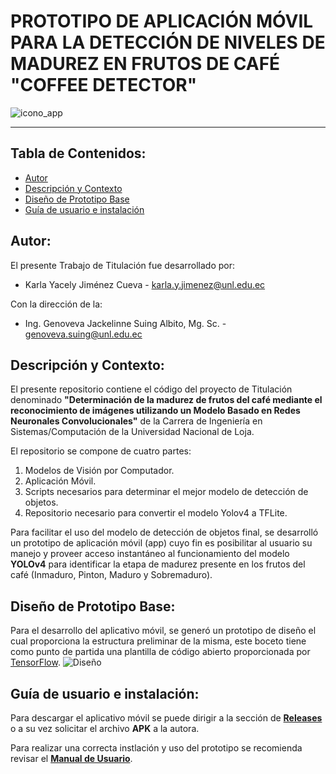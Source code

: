 # PROTOTIPO DE APLICACIÓN MÓVIL PARA LA DETECCIÓN DE NIVELES DE MADUREZ EN FRUTOS DE CAFÉ "COFFEE DETECTOR"
![icono_app](https://user-images.githubusercontent.com/58428369/220795561-6fcee84a-5e82-44fe-a67a-9e536f0174e1.png)

------------
## Tabla de Contenidos:
- [Autor](#autor)
- [Descripción y Contexto](#descripción-y-contexto)
- [Diseño de Prototipo Base](#diseño-de-prototipo-base)
- [Guía de usuario e instalación](#guía-de-usuario-e-instalación)

## Autor:
El presente Trabajo de Titulación fue desarrollado por:
- Karla Yacely Jiménez Cueva - karla.y.jimenez@unl.edu.ec

Con la dirección de la:
- Ing. Genoveva Jackelinne Suing Albito, Mg. Sc. - genoveva.suing@unl.edu.ec

## Descripción y Contexto:
El presente repositorio contiene el código del proyecto de Titulación denominado **"Determinación de la madurez de frutos del café mediante el reconocimiento de imágenes utilizando un Modelo Basado en Redes Neuronales Convolucionales"** de la Carrera de Ingeniería en Sistemas/Computación de la Universidad Nacional de Loja.

El repositorio se compone de cuatro partes: 
1. Modelos de Visión por Computador.
2. Aplicación Móvil.
3. Scripts necesarios para determinar el mejor modelo de detección de objetos.
4. Repositorio necesario para convertir el modelo Yolov4 a TFLite.

Para facilitar el uso del modelo de detección de objetos final, se desarrolló un prototipo de aplicación móvil (app) cuyo fin es posibilitar al usuario su manejo y proveer acceso instantáneo al funcionamiento del modelo **YOLOv4** para identificar la etapa de madurez presente en los frutos del café (Inmaduro, Pinton, Maduro y Sobremaduro).

## Diseño de Prototipo Base:
Para el desarrollo del aplicativo móvil, se generó un prototipo de diseño el cual proporciona la estructura preliminar de la misma, este boceto tiene como punto de partida una plantilla de código abierto proporcionada por [TensorFlow](https://www.tensorflow.org/lite/examples/object_detection/overview "TensorFlow").
![Diseño](https://user-images.githubusercontent.com/58428369/220799593-a3b7327c-f204-4bf0-ba88-435bb54c9de9.png)

## Guía de usuario e instalación:
Para descargar el aplicativo móvil se puede dirigir a la sección de [**Releases** ](https://github.com/Computacion-UNL/coffe-detector/releases "**Releases** ") o a su vez solicitar el archivo **APK** a la autora.

Para realizar una correcta instlación y uso del prototipo se recomienda revisar el [**Manual de Usuario**](https://drive.google.com/file/d/1-DcN4Dpkq4kk70zbvH9_37j0BGRqHl4A/view?usp=sharing "**Manual de Usuario**").
